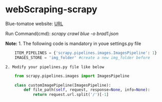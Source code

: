 # webScraping-scrapy

Blue-tomatoe website:
[URL](https://www.blue-tomato.com/de-DE/products/categories/Snowboard+Shop-00000000/ "blue tomotoes")

Run Command(cmd): _scrapy crawl blue -o brad1.json_

**Note:**
	1. 
The following code is mandatory in youe settings.py file
```python
	ITEM_PIPELINES = {'scrapy.pipelines.images.ImagesPipeline': 1}
	IMAGES_STORE = 'img_folder' #create a new img_folder before
```
	2. Modify your pipelines.py file like below
```python 
	from scrapy.pipelines.images import ImagesPipeline

	class customImagePipeline(ImagesPipeline):
		def file_path(self, request, response=None, info=None):
			return request.url.split('/')[-1]
```